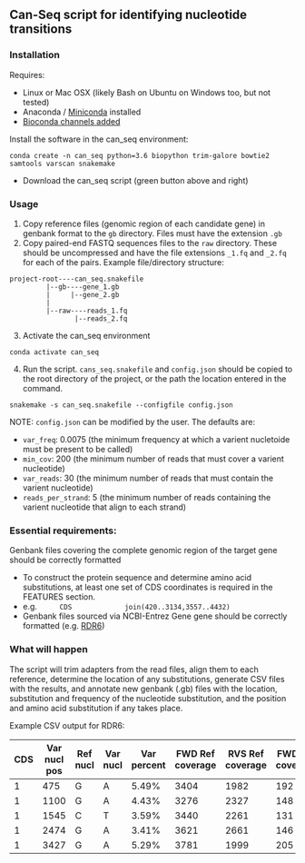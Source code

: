 

## Can-Seq script for identifying nucleotide transitions

### Installation

Requires:
- Linux or Mac OSX (likely Bash on Ubuntu on Windows too, but not tested)
- Anaconda / [Miniconda](https://conda.io/miniconda.html) installed
- [Bioconda channels added](http://ddocent.com//bioconda/)

Install the software in the can_seq environment:

```
conda create -n can_seq python=3.6 biopython trim-galore bowtie2 samtools varscan snakemake
```

- Download the can_seq script (green button above and right)

### Usage

1. Copy reference files (genomic region of each candidate gene) in genbank format to the ```gb``` directory.  Files must have the extension ```.gb```
2. Copy paired-end FASTQ sequences files to the ```raw``` directory.  These should be uncompressed and have the file extensions ```_1.fq``` and ```_2.fq``` for each of the pairs.  Example file/directory structure:
```
project-root----can_seq.snakefile
	     |--gb----gene_1.gb
	     |     |--gene_2.gb
	     |
	     |--raw----reads_1.fq
	            |--reads_2.fq 
```    
3. Activate the can_seq environment
```
conda activate can_seq
```
4. Run the script.  ```cans_seq.snakefile``` and ```config.json``` should be copied to the root directory of the project, or the path the location entered in the command.  
```
snakemake -s can_seq.snakefile --configfile config.json
```
NOTE: ```config.json``` can be modified by the user.  The defaults are:
- ```var_freq```: 0.0075 (the minimum frequency at which a varient nucletoide must be present to be called)
- ```min_cov```: 200 (the minimum number of reads that must cover a varient nucleotide)
- ```var_reads```: 30 (the minimum number of reads that must contain the varient nucleotide)
- ```reads_per_strand```: 5 (the minimum number of reads containing the varient nucleotide that align to each strand)

### Essential requirements:

Genbank files covering the complete genomic region of the target gene should be correctly formatted
- To construct the protein sequence and determine amino acid substitutions, at least one set of CDS coordinates is required in the FEATURES section.
- e.g. ```     CDS             join(420..3134,3557..4432)```
- Genbank files sourced via NCBI-Entrez Gene gene should be correctly formatted (e.g. [RDR6](https://www.ncbi.nlm.nih.gov/nuccore/NC_003074.8?report=genbank&from=18348974&to=18353673&strand=true))

### What will happen

The script will trim adapters from the read files, align them to each reference, determine the location of any substitutions, generate CSV files with the results, and annotate new genbank (.gb) files with the location, substitution and frequency of the nucleotide substitution, and the position and amino acid substitution if any takes place.

Example CSV output for RDR6:

| CDS | Var nucl pos|Ref nucl | Var nucl | Var percent | FWD Ref coverage  | RVS Ref coverage | FWD Var coverage | RVS Var coverage | Var prot pos | Ref aa | Var aa |
|--|--|--|--|--|--|--|--|--|--|--|--|
| 1 | 475 | G | A | 5.49% | 3404 | 1982 | 192 | 121 | 19 | G | E |
| 1 | 1100 | G | A | 4.43% | 3276 | 2327 | 148 | 112 | 227 | W | * |
| 1 | 1545 | C | T | 3.59% | 3440 | 2261 | 131 | 81 | 376 | R | * |
| 1 | 2474 | G | A | 3.41% | 3621 | 2661 | 146 | 76 | 685 | W | * |
| 1 | 3427 | G | A | 5.29% | 3781 | 1999 | 205 | 118 | Intron | - | - |

